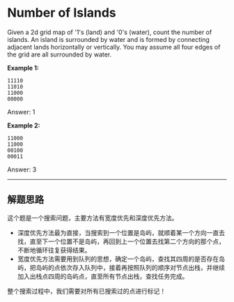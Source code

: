 # Number of Islands #

Given a 2d grid map of '1's (land) and '0's (water), count the number of islands. An island is surrounded by water and is formed by connecting adjacent lands horizontally or vertically. You may assume all four edges of the grid are all surrounded by water.

**Example 1:**
```
11110
11010
11000
00000
```
Answer: 1

**Example 2:**
```
11000
11000
00100
00011
```
Answer: 3

---

## 解题思路 ##
这个题是一个搜索问题，主要方法有宽度优先和深度优先方法。
- 深度优先方法最为直接，当搜索到一个位置是岛屿，就顺着某一个方向一直去找，直至下一个位置不是岛屿，再回到上一个位置去找第二个方向的那个点，不断地循环往复获得结果。
- 宽度优先方法需要用到队列的思想，确定一个岛屿，查找其四周的是否存在岛屿，把岛屿的点依次存入队列中，接着再按照队列的顺序对节点出栈，并继续加入出栈点四周的岛屿点，直至所有节点出栈，查找任务完成。

整个搜索过程中，我们需要对所有已搜索过的点进行标记！



